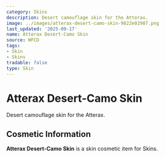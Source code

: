 ```yaml
---
category: Skins
description: Desert camouflage skin for the Atterax.
image: ../images/atterax-desert-camo-skin-9822e02987.png
last_updated: '2025-09-17'
name: Atterax Desert-Camo Skin
source: WFCD
tags:
- Skin
- Skins
tradable: false
type: Skin
---
```


# Atterax Desert-Camo Skin

Desert camouflage skin for the Atterax.

## Cosmetic Information

**Atterax Desert-Camo Skin** is a skin cosmetic item for Skins.

